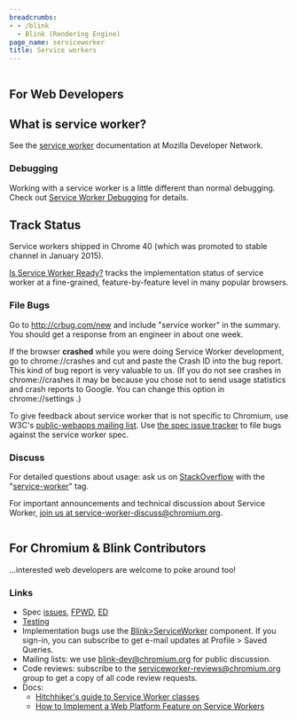 ```yaml
---
breadcrumbs:
- - /blink
  - Blink (Rendering Engine)
page_name: serviceworker
title: Service workers
---
```


<div class="two-column-container">
<div class="column">

## For Web Developers

## What is service worker?

See the [service
worker](https://developer.mozilla.org/en-US/docs/Web/API/Service_Worker_API)
documentation at Mozilla Developer Network.

### Debugging

Working with a service worker is a little different than normal debugging. Check
out [Service Worker Debugging](/blink/serviceworker/service-worker-faq) for
details.

## Track Status

Service workers shipped in Chrome 40 (which was promoted to stable channel in
January 2015).

[Is Service Worker
Ready?](https://jakearchibald.github.io/isserviceworkerready/) tracks the
implementation status of service worker at a fine-grained, feature-by-feature
level in many popular browsers.

### File Bugs

Go to <http://crbug.com/new> and include "service worker" in the summary. You
should get a response from an engineer in about one week.

If the browser **crashed** while you were doing Service Worker development, go
to chrome://crashes and cut and paste the Crash ID into the bug report. This
kind of bug report is very valuable to us. (If you do not see crashes in
chrome://crashes it may be because you chose not to send usage statistics and
crash reports to Google. You can change this option in chrome://settings .)

To give feedback about service worker that is not specific to Chromium, use
W3C's [public-webapps mailing
list](http://lists.w3.org/Archives/Public/public-webapps/). Use [the spec issue
tracker](https://github.com/slightlyoff/ServiceWorker) to file bugs against the
service worker spec.

### Discuss

For detailed questions about usage: ask us on
[StackOverflow](http://stackoverflow.com) with the
"[service-worker](http://stackoverflow.com/questions/tagged/service-worker)"
tag.

For important announcements and technical discussion about Service Worker, [join
us at
service-worker-discuss@chromium.org](https://groups.google.com/a/chromium.org/forum/#!forum/service-worker-discuss).

</div>
<div class="column">

## For Chromium & Blink Contributors

...interested web developers are welcome to poke around too!

### Links

*   Spec [issues](https://github.com/slightlyoff/ServiceWorker),
            [FPWD](http://www.w3.org/TR/2014/WD-service-workers-20140508/),
            [ED](https://slightlyoff.github.io/ServiceWorker/spec/service_worker/)
*   [Testing](/blink/serviceworker/testing)
*   Implementation bugs use the
            [Blink&gt;ServiceWorker](https://bugs.chromium.org/p/chromium/issues/list)
            component. If you sign-in, you can subscribe to get e-mail updates
            at Profile &gt; Saved Queries.
*   Mailing lists: we use
            [blink-dev@chromium.org](https://groups.google.com/a/chromium.org/forum/#!forum/blink-dev)
            for public discussion.
*   Code reviews: subscribe to the
            [serviceworker-reviews@chromium.org](https://groups.google.com/a/chromium.org/forum/#!forum/serviceworker-reviews)
            group to get a copy of all code review requests.
*   Docs:
    *   [Hitchhiker's guide to Service Worker
                classes](https://docs.google.com/a/chromium.org/document/d/1DoueYsm-UOvqDyqIPd9aGAWWQ1XZKX89CsJXDF7j_2Q/edit)
    *   [How to Implement a Web Platform Feature on Service
                Workers](https://docs.google.com/document/d/1cBZay5IbPHFLtDpFPu7q9XevtydiuTKbqXKIFaBZDJQ/edit)

</div>
</div>